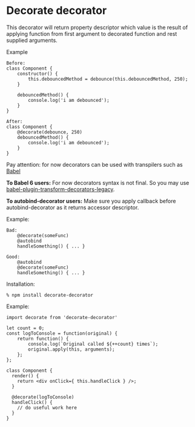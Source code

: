 # Decorate decorator

This decorator will return property descriptor which value is the result of
applying function from first argument to decorated function and rest supplied arguments.

Example
```
Before:
class Component {
    constructor() {
        this.debouncedMethod = debounce(this.debouncedMethod, 250);
    }

    debouncedMethod() {
        console.log('i am debounced');
    }
}

After:
class Component {
    @decorate(debounce, 250)
    debouncedMethod() {
        console.log('i am debounced');
    }
}
```

Pay attention: for now decorators can be used with transpilers such as [Babel](http://babeljs.io)

**To Babel 6 users:**
For now decorators syntax is not final. So you may use [babel-plugin-transform-decorators-legacy](https://github.com/loganfsmyth/babel-plugin-transform-decorators-legacy).

**To autobind-decorator users:**
Make sure you apply callback before autobind-decorator as it returns accessor descriptor.

Example:
```
Bad:
    @decorate(someFunc)
    @autobind
    handleSomething() { ... }

Good:
    @autobind
    @decorate(someFunc)
    handleSomething() { ... }
```

Installation:

    % npm install decorate-decorator

Example:

    import decorate from 'decorate-decorator'

    let count = 0;
    const logToConsole = function(original) {
        return function() {
            console.log(`Original called ${++count} times`);
            original.apply(this, arguments);
        };
    };

    class Component {
      render() {
        return <div onClick={ this.handleClick } />;
      }

      @decorate(logToConsole)
      handleClick() {
        // do useful work here
      }
    }
